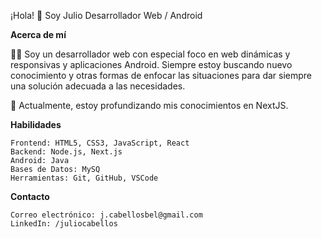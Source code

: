 ¡Hola! 👋 Soy Julio
Desarrollador Web / Android

<b>Acerca de mí</b>

👨‍💻 Soy un desarrollador web con especial foco en web dinámicas y responsivas y aplicaciones Android. Siempre estoy buscando nuevo conocimiento y otras formas de enfocar las situaciones para dar siempre una solución adecuada a las necesidades.

🌱 Actualmente, estoy profundizando mis conocimientos en NextJS.

<b>Habilidades</b>

    Frontend: HTML5, CSS3, JavaScript, React
    Backend: Node.js, Next.js
    Android: Java
    Bases de Datos: MySQ
    Herramientas: Git, GitHub, VSCode

<b>Contacto</b>

    Correo electrónico: j.cabellosbel@gmail.com
    LinkedIn: /juliocabellos
